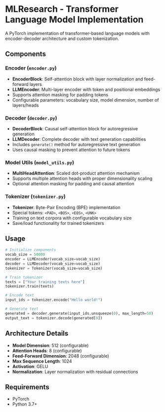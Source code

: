 # MLResearch - Transformer Language Model Implementation

A PyTorch implementation of transformer-based language models with encoder-decoder architecture and custom tokenization.

## Components

### Encoder (`encoder.py`)
- **EncoderBlock**: Self-attention block with layer normalization and feed-forward layers
- **LLMEncoder**: Multi-layer encoder with token and positional embeddings
- Supports attention masking for padding tokens
- Configurable parameters: vocabulary size, model dimension, number of layers/heads

### Decoder (`decoder.py`) 
- **DecoderBlock**: Causal self-attention block for autoregressive generation
- **LLMDecoder**: Complete decoder with text generation capabilities
- Includes `generate()` method for autoregressive text generation
- Uses causal masking to prevent attention to future tokens

### Model Utils (`model_utils.py`)
- **MultiHeadAttention**: Scaled dot-product attention mechanism
- Supports multiple attention heads with proper dimensionality scaling
- Optional attention masking for padding and causal attention

### Tokenizer (`tokenizer.py`)
- **Tokenizer**: Byte-Pair Encoding (BPE) implementation
- Special tokens: `<PAD>`, `<BOS>`, `<EOS>`, `<UNK>`
- Training on text corpora with configurable vocabulary size
- Save/load functionality for trained tokenizers

## Usage

```python
# Initialize components
vocab_size = 50000
encoder = LLMEncoder(vocab_size=vocab_size)
decoder = LLMDecoder(vocab_size=vocab_size)
tokenizer = Tokenizer(vocab_size=vocab_size)

# Train tokenizer
texts = ["Your training texts here"]
tokenizer.train(texts)

# Encode text
input_ids = tokenizer.encode("Hello world!")

# Generate text
generated = decoder.generate(input_ids.unsqueeze(0), max_length=50)
output_text = tokenizer.decode(generated[0])
```

## Architecture Details

- **Model Dimension**: 512 (configurable)
- **Attention Heads**: 8 (configurable) 
- **Feed-Forward Dimension**: 2048 (configurable)
- **Max Sequence Length**: 1024
- **Activation**: GELU
- **Normalization**: Layer normalization with residual connections

## Requirements

- PyTorch
- Python 3.7+